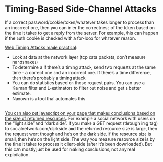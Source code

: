 # Timing-Based Side-Channel Attacks

If a correct password/cookie/token/whatever takes longer to process than an incorrect one, then you can infer the correctness of the token based on the time it takes to get a reply from the server. For example, this can happen if the auth cookie is checked with a for-loop for whatever reason.



[Web Timing Attacks made practical](https://www.youtube.com/watch?v=KirTCSAvt9M):

* Look at data at the network layer (tcp data packets, don’t measure handshakes)
* To determine a if there’s a timing attack, send two requests at the same time - a correct one and an incorrect one. If there’s a time difference, then there’s probably a timing attack
* You can do statistics based on those request pairs. You can use a Kalman filter and L-estimators to filter out noise and get a better estimate.
* Nanown is a tool that automates this

\
[You can also put javascript on your page that makes conclusions based on the size of returned resources](https://tom.vg/2016/08/browser-based-timing-attacks/). For example a social network with users on the “light side” and “dark side”. If you make a GET request (through img tag) to socialnetwork.com/darkside and the returned resource size is large, then the request went though and he’s on the dark side. If the resource size is small, then he’s on the light side. The way you measure resource size is by the time it takes to process it client-side (after it’s been downloaded). But this can mostly just be used for making conclusions, not any real exploitation.

